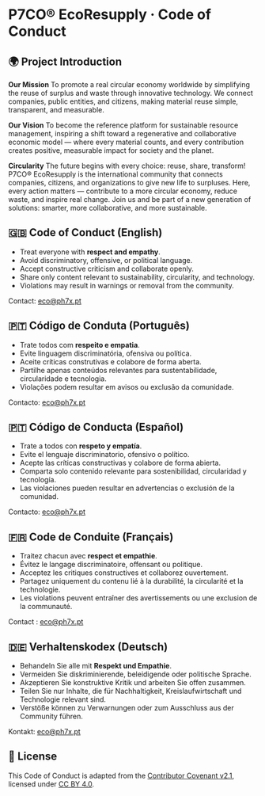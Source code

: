# P7CO® EcoResupply · Code of Conduct

## 🌍 Project Introduction

**Our Mission**
To promote a real circular economy worldwide by simplifying the reuse of surplus and waste through innovative technology.
We connect companies, public entities, and citizens, making material reuse simple, transparent, and measurable.

**Our Vision**
To become the reference platform for sustainable resource management, inspiring a shift toward a regenerative and collaborative economic model — where every material counts, and every contribution creates positive, measurable impact for society and the planet.

**Circularity**
The future begins with every choice: reuse, share, transform!
P7CO® EcoResupply is the international community that connects companies, citizens, and organizations to give new life to surpluses.
Here, every action matters — contribute to a more circular economy, reduce waste, and inspire real change.
Join us and be part of a new generation of solutions: smarter, more collaborative, and more sustainable.

## 🇬🇧 Code of Conduct (English)

* Treat everyone with **respect and empathy**.
* Avoid discriminatory, offensive, or political language.
* Accept constructive criticism and collaborate openly.
* Share only content relevant to sustainability, circularity, and technology.
* Violations may result in warnings or removal from the community.

Contact: [eco@ph7x.pt](mailto:eco@ph7x.pt)

## 🇵🇹 Código de Conduta (Português)

* Trate todos com **respeito e empatia**.
* Evite linguagem discriminatória, ofensiva ou política.
* Aceite críticas construtivas e colabore de forma aberta.
* Partilhe apenas conteúdos relevantes para sustentabilidade, circularidade e tecnologia.
* Violações podem resultar em avisos ou exclusão da comunidade.

Contacto: [eco@ph7x.pt](mailto:eco@ph7x.pt)

## 🇵🇹 Código de Conducta (Español)

* Trate a todos con **respeto y empatía**.
* Evite el lenguaje discriminatorio, ofensivo o político.
* Acepte las críticas constructivas y colabore de forma abierta.
* Comparta solo contenido relevante para sostenibilidad, circularidad y tecnología.
* Las violaciones pueden resultar en advertencias o exclusión de la comunidad.

Contacto: [eco@ph7x.pt](mailto:eco@ph7x.pt)

## 🇫🇷 Code de Conduite (Français)

* Traitez chacun avec **respect et empathie**.
* Évitez le langage discriminatoire, offensant ou politique.
* Acceptez les critiques constructives et collaborez ouvertement.
* Partagez uniquement du contenu lié à la durabilité, la circularité et la technologie.
* Les violations peuvent entraîner des avertissements ou une exclusion de la communauté.

Contact : [eco@ph7x.pt](mailto:eco@ph7x.pt)

## 🇩🇪 Verhaltenskodex (Deutsch)

* Behandeln Sie alle mit **Respekt und Empathie**.
* Vermeiden Sie diskriminierende, beleidigende oder politische Sprache.
* Akzeptieren Sie konstruktive Kritik und arbeiten Sie offen zusammen.
* Teilen Sie nur Inhalte, die für Nachhaltigkeit, Kreislaufwirtschaft und Technologie relevant sind.
* Verstöße können zu Verwarnungen oder zum Ausschluss aus der Community führen.

Kontakt: [eco@ph7x.pt](mailto:eco@ph7x.pt)

## 📜 License

This Code of Conduct is adapted from the [Contributor Covenant v2.1](https://www.contributor-covenant.org/version/2/1/), licensed under [CC BY 4.0](https://creativecommons.org/licenses/by/4.0/).
